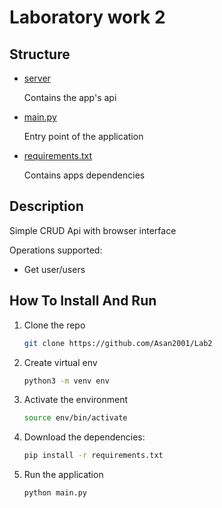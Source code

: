 # Laboratory work 2

## Structure

- [server](./server)

  Contains the app's api

- [main.py](./main.py)

  Entry point of the application

- [requirements.txt](./requirements.txt)

  Contains apps dependencies

## Description

Simple CRUD Api with browser interface

Operations supported:
- Get user/users

## How To Install And Run

1) Clone the repo

    ```sh
    git clone https://github.com/Asan2001/Lab2
    ```

2) Create virtual env
    ```sh
    python3 -m venv env
    ```

3) Activate the environment

    ```sh
    source env/bin/activate
    ```

4) Download the dependencies:

   ```sh
   pip install -r requirements.txt
   ```

5) Run the application

   ```sh
   python main.py
   ```

